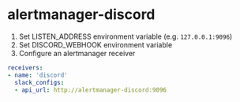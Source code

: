 # alertmanager-discord

1. Set LISTEN_ADDRESS environment variable (e.g. `127.0.0.1:9096`)
1. Set DISCORD_WEBHOOK environment variable
1. Configure an alertmanager receiver

```yaml
receivers:
- name: 'discord'
  slack_configs:
  - api_url: http://alertmanager-discord:9096
```